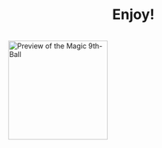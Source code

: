 <!DOCTYPE html>
<html>
  <head>
  </head>
  <body>
    <h1 class="text" style="text-align:center;">Enjoy!</h1><br>
    <img src="[https://your-image-url.com/Magic%209th-Ball%20Preview.png](https://raw.githubusercontent.com/DinoXL/The-Magic-9th-Ball/refs/heads/main/Magic%209th-Ball%20Preview.png)" alt="Preview of the Magic 9th-Ball" width="200">
  </body>
</html>
